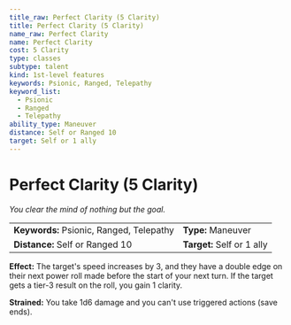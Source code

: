 ```yaml
---
title_raw: Perfect Clarity (5 Clarity)
title: Perfect Clarity (5 Clarity)
name_raw: Perfect Clarity
name: Perfect Clarity
cost: 5 Clarity
type: classes
subtype: talent
kind: 1st-level features
keywords: Psionic, Ranged, Telepathy
keyword_list:
  - Psionic
  - Ranged
  - Telepathy
ability_type: Maneuver
distance: Self or Ranged 10
target: Self or 1 ally
---
```


# Perfect Clarity (5 Clarity)

*You clear the mind of nothing but the goal.*

|                                          |                            |
| :--------------------------------------- | :------------------------- |
| **Keywords:** Psionic, Ranged, Telepathy | **Type:** Maneuver         |
| **Distance:** Self or Ranged 10          | **Target:** Self or 1 ally |

**Effect:** The target's speed increases by 3, and they have a double edge on their next power roll made before the start of your next turn. If the target gets a tier-3 result on the roll, you gain 1 clarity.

**Strained:** You take 1d6 damage and you can't use triggered actions (save ends).
